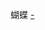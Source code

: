 
蝴蝶 [-](https://github.com/7900ms/000nottheater_deserted_systembrowser/tree/master/local-lines-hudie)

